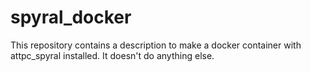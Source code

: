 # spyral_docker

This repository contains a description to make a docker container with attpc_spyral installed. It doesn't do anything else.